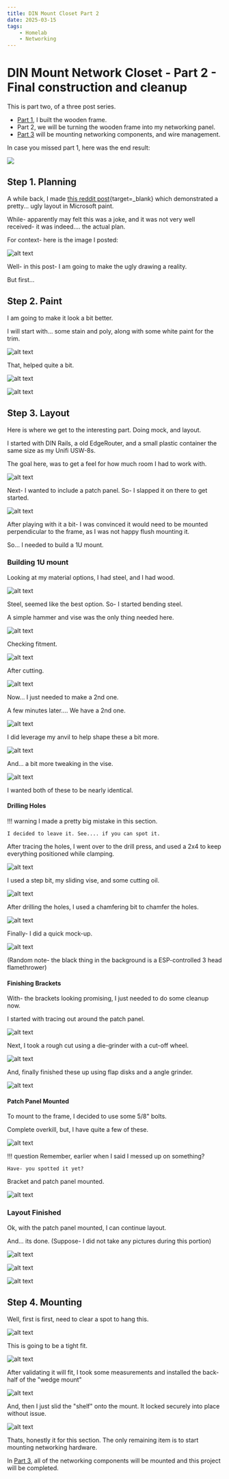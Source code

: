 ```yaml
---
title: DIN Mount Closet Part 2
date: 2025-03-15
tags:
    - Homelab
    - Networking
---
```


# DIN Mount Network Closet - Part 2 - Final construction and cleanup

This is part two, of a three post series.

* [Part 1](din-closet-1.md), I built the wooden frame. 
* Part 2, we will be turning the wooden frame into my networking panel.
* [Part 3](din-closet-3.md) will be mounting networking components, and wire management.

<!-- more -->

In case you missed part 1, here was the end result:

![](./assets-din-closet-1/end-result-front.webP)

## Step 1. Planning

A while back, I made [this reddit post](https://www.reddit.com/r/homelab/comments/1ht2vh1/cad_software_nah_mspaint_planning_to_din_mount_my/){target=_blank} which demonstrated a pretty... ugly layout in Microsoft paint.

While- apparently may felt this was a joke, and it was not very well received- it was indeed.... the actual plan.

For context- here is the image I posted:

![alt text](./assets-din-closet-2/ms-paint.webP)

Well- in this post- I am going to make the ugly drawing a reality.

But first...

## Step 2. Paint

I am going to make it look a bit better.

I will start with... some stain and poly, along with some white paint for the trim.

![alt text](./assets-din-closet-2/stain-and-poly-cans.webP)

That, helped quite a bit.

![alt text](./assets-din-closet-2/paint-stain-and-poly.webP)

![alt text](./assets-din-closet-2/paint-stain-and-poly-2.webP)

## Step 3. Layout

Here is where we get to the interesting part. Doing mock, and layout.

I started with DIN Rails, a old EdgeRouter, and a small plastic container the same size as my Unifi USW-8s.

The goal here, was to get a feel for how much room I had to work with.

![alt text](./assets-din-closet-2/layout-1.webP)

Next- I wanted to include a patch panel. So- I slapped it on there to get started.

![alt text](./assets-din-closet-2/layout-2.webP)

After playing with it a bit- I was convinced it would need to be mounted perpendicular to the frame, as I was not happy flush mounting it.

So... I needed to build a 1U mount.

### Building 1U mount

Looking at my material options, I had steel, and I had wood.

![alt text](./assets-din-closet-2/steel-or-wood.webP)

Steel, seemed like the best option. So- I started bending steel.

A simple hammer and vise was the only thing needed here.

![alt text](./assets-din-closet-2/hammer-and-vice.webP)

Checking fitment.

![alt text](./assets-din-closet-2/check-fitment.webP)

After cutting.

![alt text](./assets-din-closet-2/after-cutting.webP)

Now... I just needed to make a 2nd one.

A few minutes later.... We have a 2nd one.

![alt text](./assets-din-closet-2/mount-2.webP)

I did leverage my anvil to help shape these a bit more.

![alt text](./assets-din-closet-2/anvil.webP)

And... a bit more tweaking in the vise.

![alt text](./assets-din-closet-2/vise.webP)

I wanted both of these to be nearly identical.

#### Drilling Holes

!!! warning
    I made a pretty big mistake in this section.

    I decided to leave it. See.... if you can spot it.

After tracing the holes, I went over to the drill press, and used a 2x4 to keep everything positioned while clamping.

![alt text](./assets-din-closet-2/drill-1.webP)

I used a step bit, my sliding vise, and some cutting oil.

![alt text](./assets-din-closet-2/drill-2.webP)

After drilling the holes, I used a chamfering bit to chamfer the holes.

![alt text](./assets-din-closet-2/drill-3.webP)

Finally- I did a quick mock-up.

![alt text](./assets-din-closet-2/drill-4.webP)

(Random note- the black thing in the background is a ESP-controlled 3 head flamethrower)

#### Finishing Brackets

With- the brackets looking promising, I just needed to do some cleanup now.

I started with tracing out around the patch panel.

![alt text](./assets-din-closet-2/bracket-finish-1.webP)

Next, I took a rough cut using a die-grinder with a cut-off wheel.

![alt text](./assets-din-closet-2/bracket-finish-2.webP)

And, finally finished these up using flap disks and a angle grinder.

![alt text](./assets-din-closet-2/bracket-finish-3.webP)

#### Patch Panel Mounted

To mount to the frame, I decided to use some 5/8" bolts.

Complete overkill, but, I have quite a few of these.

![alt text](./assets-din-closet-2/bracket-mount-1.webP)

!!! question
    Remember, earlier when I said I messed up on something?

    Have- you spotted it yet?

Bracket and patch panel mounted.

![alt text](./assets-din-closet-2/patch-panel-mounted-1.webP)


### Layout Finished

Ok, with the patch panel mounted, I can continue layout.

And... its done. (Suppose- I did not take any pictures during this portion)

![alt text](./assets-din-closet-2/and-its-done.webP)

![alt text](assets-din-closet-2/ready-to-mount.webP)

![alt text](./assets-din-closet-2/patch-panel-mounted-2.webP)

## Step 4. Mounting

Well, first is first, need to clear a spot to hang this.

![alt text](./assets-din-closet-2/clearing-a-spot.webP)

This is going to be a tight fit.

![alt text](./assets-din-closet-2/tight-fit.webP)

After validating it will fit, I took some measurements and installed the back-half of the "wedge mount"

![alt text](./assets-din-closet-2/wall-mount-installed.webP)

And, then I just slid the "shelf" onto the mount. It locked securely into place without issue.

![alt text](./assets-din-closet-2/mounted.webP)

Thats, honestly it for this section. The only remaining item is to start mounting networking hardware.

In [Part 3](din-closet-3.md), all of the networking components will be mounted and this project will be completed.